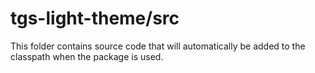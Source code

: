 # tgs-light-theme/src

This folder contains source code that will automatically be added to the classpath when
the package is used.
